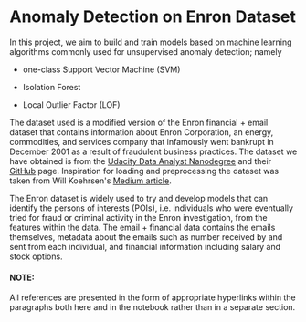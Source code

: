 # Anomaly Detection on Enron Dataset

In this project, we aim to build and train models based on machine learning algorithms commonly used for unsupervised anomaly detection; namely 

* one-class Support Vector Machine (SVM)

* Isolation Forest

* Local Outlier Factor (LOF)

 The dataset used is a modified version of the Enron financial + email dataset that contains information about Enron Corporation, an energy, commodities, and services company that infamously went bankrupt in December 2001 as a result of fraudulent business practices.  The dataset we have obtained is from the [Udacity Data Analyst Nanodegree](https://www.udacity.com/course/data-analyst-nanodegree--nd002) and their [GitHub](https://github.com/udacity/ud120-projects) page. Inspiration for loading and preprocessing the dataset was taken from Will Koehrsen's [Medium article](https://williamkoehrsen.medium.com/machine-learning-with-python-on-the-enron-dataset-8d71015be26d). 

The Enron dataset is widely used to try and develop models that can identify the persons of interests (POIs), i.e. individuals who were eventually tried for fraud or criminal activity in the Enron investigation, from the features within the data. The email + financial data contains the emails themselves, metadata about the emails such as number received by and sent from each individual, and financial information including salary and stock options.  

#### NOTE:
All references are presented in the form of appropriate hyperlinks within the paragraphs both here and in the notebook rather than in a separate section.
